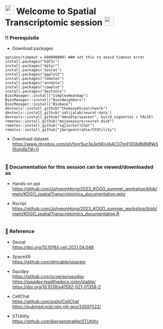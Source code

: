 <h1>
  <img src="https://media.giphy.com/media/hvRJCLFzcasrR4ia7z/giphy.gif" width="30px"/>
   Welcome to Spatial Transcriptomic session 
  <img src="https://media.giphy.com/media/hvRJCLFzcasrR4ia7z/giphy.gif" width="30px"/>
</h1>


### :bangbang: Prerequisite

* Download packages
```
options(timeout = 600000000) ### set this to avoid timeout error
install.packages("hdf5r") 
install.packages("dplyr")
install.packages('Seurat')
install.packages("ggplot2")
install.packages("remotes")
install.packages("anndata")
install.packages("cowplot")
install.packages("devtools")
BiocManager::install("ComplexHeatmap")
BiocManager::install("BiocNeighbors")
BiocManager::install("Biobase")
devtools::install_github("thomasp85/patchwork")
devtools::install_github('satijalab/seurat-data')
devtools::install_github("dmcable/spacexr", build_vignettes = FALSE)
remotes::install_github("mojaveazure/seurat-disk")
remotes::install_github("sqjin/CellChat")
remotes::install_github("jbergenstrahle/STUtility")
```
             
                       
* Download dataset       
https://www.dropbox.com/sh/fxnr5uz3a3e56jx/AAC07lmF0D8dN8MNk50tuhdla?dl=0

<h1>
  
</h1>


### :orange_book: Documentation for this session can be viewed/downloaded as
* Hands-on ppt       
  https://github.com/JuhyeonHong/2023_KOGO_summer_workshop/blob/main/KOGO_spatialTranscriptomics_documentation.pptx        
  
* Rscript         
  https://github.com/JuhyeonHong/2023_KOGO_summer_workshop/blob/main/KOGO_spatialTranscriptomics_documentation.R      
  
  
  
  
<h1>
  
</h1>
  
### :green_book: Reference
 * Seurat      
   https://doi.org/10.1016/j.cell.2021.04.048    
   
 * SpaceXR     
   https://github.com/dmcable/spacexr     
   
 * Squidpy     
   https://github.com/scverse/squidpy    
   https://squidpy.readthedocs.io/en/stable/    
   https://doi.org/10.1038/s41592-021-01358-2    

 * CellChat      
   https://github.com/sqjin/CellChat   
   https://pubmed.ncbi.nlm.nih.gov/33597522/

 * STUtility        
  https://github.com/jbergenstrahle/STUtility         
